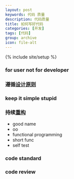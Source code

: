 ```yaml
---
layout: post
keywords: 代码 质量
description: 代码质量
title: 如何写好代码
categories: [开发]
tags: [代码]
group: archive
icon: file-alt
---
```

{% include site/setup %}

### for user not for developer ###

### 遵循[设计原则](/开发/2013/12/17/design_principle) ###

### keep it simple stupid ###

### 持续[重构](/开发/2013/12/18/restructure_principle) ###
- good name
- oo
- functional programming
- short func
- self test

### code standard ###


### code review ###


